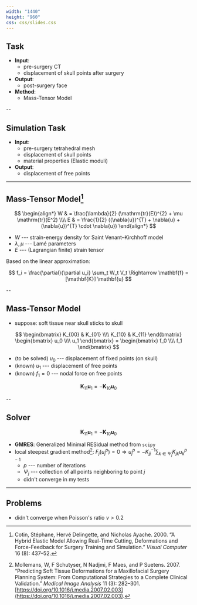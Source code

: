 ```yaml
---
width: "1440"
height: "960"
css: css/slides.css
---
```


## Task

- **Input**:
  - pre-surgery CT
  - displacement of skull points after surgery
- **Output**:
  - post-surgery face
- **Method**:
  - Mass-Tensor Model

--

## Simulation Task

- **Input**:
  - pre-surgery tetrahedral mesh
  - displacement of skull points
  - material properties (Elastic moduli)
- **Output**:
  - displacement of free points

---

## Mass-Tensor Model[^(Cotin, Delingette, and Ayache 2000)]

[^(Cotin, Delingette, and Ayache 2000)]: Cotin, Stéphane, Hervé Delingette, and Nicholas Ayache. 2000. “A Hybrid Elastic Model Allowing Real-Time Cutting, Deformations and Force-Feedback for Surgery Training and Simulation.” _Visual Computer_ 16 (8): 437–52.

$$
\begin{align*}
  W & = \frac{\lambda}{2} (\mathrm{tr}(E))^{2} + \mu \mathrm{tr}(E^2) \\\\
  E & = \frac{1}{2} ((\nabla{u})^{T} + \nabla{u} + (\nabla{u})^{T} \cdot \nabla{u})
\end{align*}
$$

- $W$ --- strain-energy density for Saint Venant–Kirchhoff model
- $\lambda, \mu$ --- Lamé parameters
- $E$ --- (Lagrangian finite) strain tensor

Based on the linear approximation:

$$
f_i = \frac{\partial}{\partial u_i} \sum_t W_t V_t
\Rightarrow
\mathbf{f} = [\mathbf{K}] \mathbf{u}
$$

--

## Mass-Tensor Model

- suppose: soft tissue near skull sticks to skull

$$
\begin{bmatrix}
  K_{00} & K_{01} \\\\
  K_{10} & K_{11}
\end{bmatrix} \begin{bmatrix}
  u_0 \\\\
  u_1
\end{bmatrix} = \begin{bmatrix}
  f_0 \\\\
  f_1
\end{bmatrix}
$$

- (to be solved) $u_0$ --- displacement of fixed points (on skull)
- (known) $u_1$ --- displacement of free points
- (known) $f_1 = 0$ --- nodal force on free points

$$
\mathbf K_{11} \mathbf u_1 = - \mathbf K_{10} \mathbf u_0
$$

--

## Solver

$$
\mathbf K_{11} \mathbf u_1 = - \mathbf K_{10} \mathbf u_0
$$

- **GMRES**: Generalized Minimal RESidual method from `scipy`
- local steepest gradient method[^(Mollemans et al. 2007)]\: $F_j(u_j^p) = 0 \Rightarrow u_j^{p} = - K_{jj}^{-1} \sum_{k \in \Psi_j} K_{jk} u_k^{p - 1}$
  - $p$ --- number of iterations
  - $\Psi_j$ --- collection of all points neighboring to point $j$
  - didn't converge in my tests

[^(Mollemans et al. 2007)]: Mollemans, W, F Schutyser, N Nadjmi, F Maes, and P Suetens. 2007. “Predicting Soft Tissue Deformations for a Maxillofacial Surgery Planning System: From Computational Strategies to a Complete Clinical Validation.” _Medical Image Analysis_ 11 (3): 282–301. [https://doi.org/10.1016/j.media.2007.02.003](https://doi.org/10.1016/j.media.2007.02.003).

---

## Problems

- didn't converge when Poisson's ratio $\nu > 0.2$
